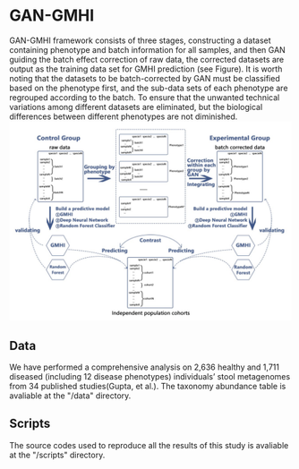 # GAN-GMHI
GAN-GMHI framework consists of three stages, constructing a dataset containing phenotype and batch information for all samples, and then GAN guiding the batch effect correction of raw data, the corrected datasets are output as the training data set for GMHI prediction (see Figure). It is worth noting that the datasets to be batch-corrected by GAN must be classified based on the phenotype first, and the sub-data sets of each phenotype are regrouped according to the batch. To ensure that the unwanted technical variations among different datasets are eliminated, but the biological differences between different phenotypes are not diminished.
<img src="figures/1-1.jpg">
## Data
We have performed a comprehensive analysis on 2,636 healthy and 1,711 diseased (including 12 disease phenotypes) individuals’ stool metagenomes from 34 published studies(Gupta, et al.). The taxonomy abundance table is avaliable at the "/data" directory.
## Scripts
The source codes used to reproduce all the results of this study is avaliable at the "/scripts" directory.
